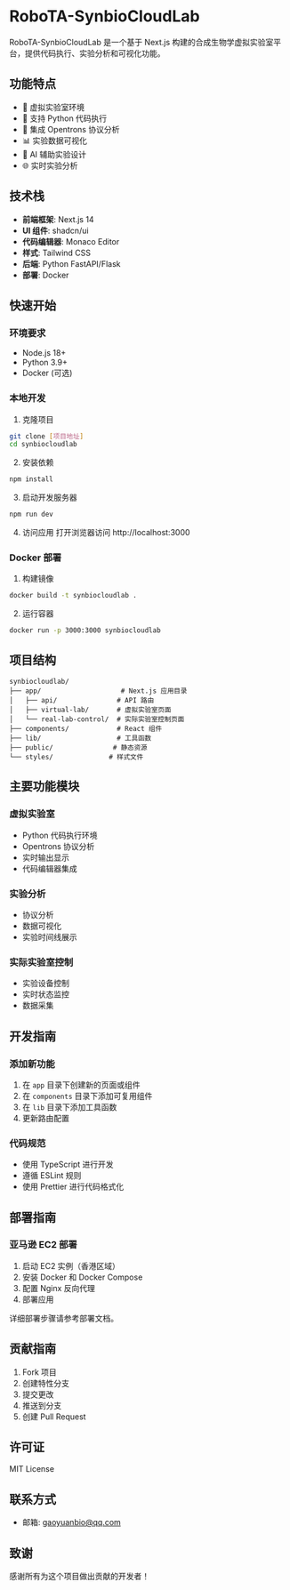 # RoboTA-SynbioCloudLab

RoboTA-SynbioCloudLab 是一个基于 Next.js 构建的合成生物学虚拟实验室平台，提供代码执行、实验分析和可视化功能。

## 功能特点

- 🧪 虚拟实验室环境
- 📝 支持 Python 代码执行
- 🤖 集成 Opentrons 协议分析
- 📊 实验数据可视化
- 💬 AI 辅助实验设计
- 🌐 实时实验分析

## 技术栈

- **前端框架**: Next.js 14
- **UI 组件**: shadcn/ui
- **代码编辑器**: Monaco Editor
- **样式**: Tailwind CSS
- **后端**: Python FastAPI/Flask
- **部署**: Docker

## 快速开始

### 环境要求

- Node.js 18+
- Python 3.9+
- Docker (可选)

### 本地开发

1. 克隆项目
```bash
git clone [项目地址]
cd synbiocloudlab
```

2. 安装依赖
```bash
npm install
```

3. 启动开发服务器
```bash
npm run dev
```

4. 访问应用
打开浏览器访问 http://localhost:3000

### Docker 部署

1. 构建镜像
```bash
docker build -t synbiocloudlab .
```

2. 运行容器
```bash
docker run -p 3000:3000 synbiocloudlab
```

## 项目结构

```
synbiocloudlab/
├── app/                    # Next.js 应用目录
│   ├── api/               # API 路由
│   ├── virtual-lab/       # 虚拟实验室页面
│   └── real-lab-control/  # 实际实验室控制页面
├── components/            # React 组件
├── lib/                   # 工具函数
├── public/               # 静态资源
└── styles/              # 样式文件
```

## 主要功能模块

### 虚拟实验室
- Python 代码执行环境
- Opentrons 协议分析
- 实时输出显示
- 代码编辑器集成

### 实验分析
- 协议分析
- 数据可视化
- 实验时间线展示

### 实际实验室控制
- 实验设备控制
- 实时状态监控
- 数据采集

## 开发指南

### 添加新功能

1. 在 `app` 目录下创建新的页面或组件
2. 在 `components` 目录下添加可复用组件
3. 在 `lib` 目录下添加工具函数
4. 更新路由配置

### 代码规范

- 使用 TypeScript 进行开发
- 遵循 ESLint 规则
- 使用 Prettier 进行代码格式化

## 部署指南

### 亚马逊 EC2 部署

1. 启动 EC2 实例（香港区域）
2. 安装 Docker 和 Docker Compose
3. 配置 Nginx 反向代理
4. 部署应用

详细部署步骤请参考部署文档。

## 贡献指南

1. Fork 项目
2. 创建特性分支
3. 提交更改
4. 推送到分支
5. 创建 Pull Request

## 许可证

MIT License

## 联系方式

- 邮箱: gaoyuanbio@qq.com

## 致谢

感谢所有为这个项目做出贡献的开发者！ 
